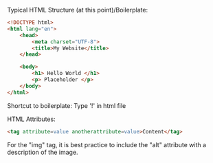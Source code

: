 Typical HTML Structure (at this point)/Boilerplate:
````html
<!DOCTYPE html>
<html lang="en">
    <head>
        <meta charset="UTF-8">
        <title>My Website</title>
    </head>

    <body>
        <h1> Hello World </h1>
        <p> Placeholder </p>
    </body>
</html>
````
Shortcut to boilerplate: Type '!' in html file

HTML Attributes:
````html
<tag attribute=value anotherattribute=value>Content</tag>
````
For the "img" tag, it is best practice to include the "alt" attribute with a description of the image.